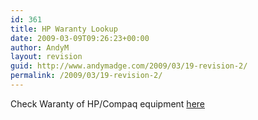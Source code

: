 ```yaml
---
id: 361
title: HP Waranty Lookup
date: 2009-03-09T09:26:23+00:00
author: AndyM
layout: revision
guid: http://www.andymadge.com/2009/03/19-revision-2/
permalink: /2009/03/19-revision-2/
---
```

Check Waranty of HP/Compaq equipment [here](http://h20000.www2.hp.com/bizsupport/TechSupport/WarrantyLookup.jsp;jsessionid=Gt7NDGYdT9x2MhvKhVs4VWD3qQnXSb99fhSqhxh7x425Jj5TpJDy!-1037143092?locale=en_US&prodSeriesId=96306&prodTypeId=321957 "http://h20000.www2.hp.com/bizsupport/TechSupport/WarrantyLookup.jsp;jsessionid=Gt7NDGYdT9x2MhvKhVs4VWD3qQnXSb99fhSqhxh7x425Jj5TpJDy!-1037143092?locale=en_US&prodSeriesId=96306&prodTypeId=321957")